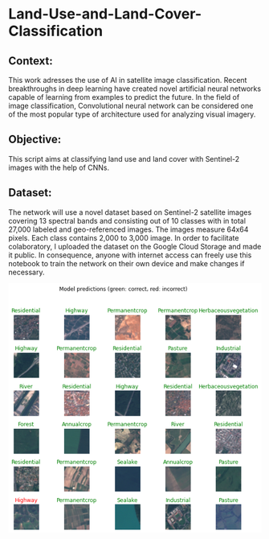 # Land-Use-and-Land-Cover-Classification

## Context: 

This work adresses the use of AI in satellite image classification. Recent breakthroughs in deep learning have created novel artificial neural networks capable of learning from examples to predict the future. In the field of image classification, Convolutional neural network can be considered one of the most popular type of architecture used for analyzing visual imagery.

## Objective: 

This script aims at classifying land use and land cover with Sentinel-2 images with the help of CNNs.

## Dataset: 

The network will use a novel dataset based on Sentinel-2 satellite images covering 13 spectral bands and consisting out of 10 classes with in total 27,000 labeled and geo-referenced images. The images measure 64x64 pixels. Each class contains 2,000 to 3,000 image. In order to facilitate colaboratory, I uploaded the dataset on the Google Cloud Storage and made it public. In consequence, anyone with internet access can freely use this notebook to train the network on their own device and make changes if necessary.

![](Classification_Result.png)

